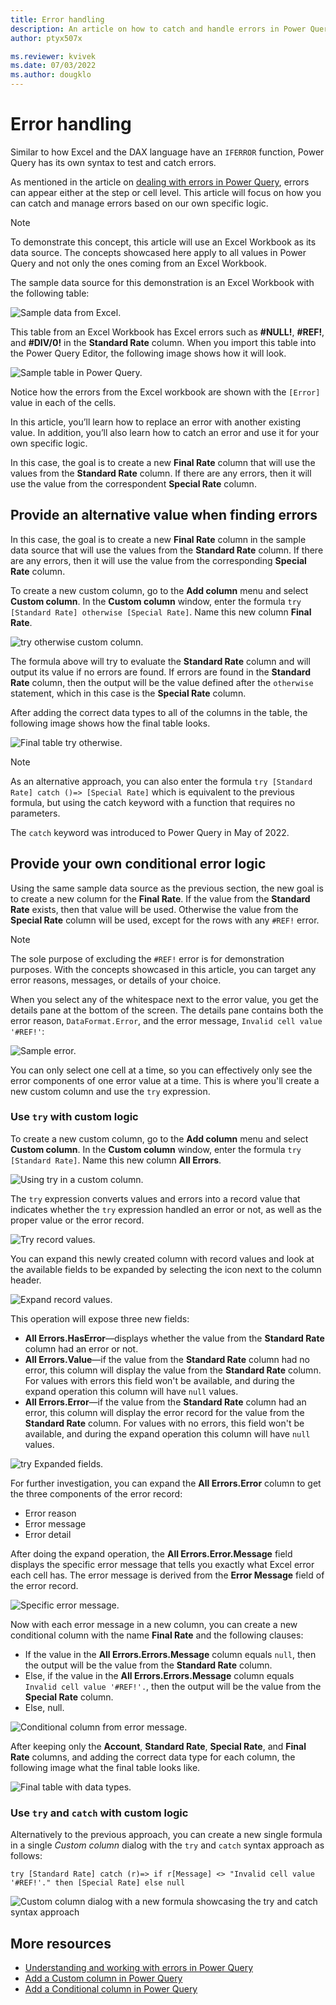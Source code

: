 ```yaml
---
title: Error handling
description: An article on how to catch and handle errors in Power Query using the syntax try and otherwise.
author: ptyx507x

ms.reviewer: kvivek
ms.date: 07/03/2022
ms.author: dougklo
---
```


# Error handling
Similar to how Excel and the DAX language have an `IFERROR` function, Power Query has its own syntax to test and catch errors.

As mentioned in the article on [dealing with errors in Power Query](dealing-with-errors.md), errors can appear either at the step or cell level. This article will focus on how you can catch and manage errors based on our own specific logic.

>[!Note]
> To demonstrate this concept, this article will use an Excel Workbook as its data source. The concepts showcased here apply to all values in Power Query and not only the ones coming from an Excel Workbook.

The sample data source for this demonstration is an Excel Workbook with the following table:

![Sample data from Excel.](images/me-error-handling-sample-workbook.png)

This table from an Excel Workbook has Excel errors such as **#NULL!**, **#REF!**, and **#DIV/0!** in the **Standard Rate** column. When you import this table into the Power Query Editor, the following image shows how it will look.

![Sample table in Power Query.](images/me-error-handling-sample-workbook-in-power-query.png)

Notice how the errors from the Excel workbook are shown with the `[Error]` value in each of the cells.

In this article, you’ll learn how to replace an error with another existing value. In addition, you’ll also learn how to catch an error and use it for your own specific logic.

In this case, the goal is to create a new **Final Rate** column that will use the values from the **Standard Rate** column. If there are any errors, then it will use the value from the correspondent **Special Rate** column.

## Provide an alternative value when finding errors

In this case, the goal is to create a new **Final Rate** column in the sample data source that will use the values from the **Standard Rate** column. If there are any errors, then it will use the value from the corresponding **Special Rate** column.

To create a new custom column, go to the **Add column** menu and select **Custom column**. In the **Custom column** window, enter the formula `try [Standard Rate] otherwise [Special Rate]`. Name this new column **Final Rate**.

![try otherwise custom column.](images/me-error-handling-try-otherwise-custom-column.png)

The formula above will try to evaluate the **Standard Rate** column and will output its value if no errors are found. If errors are found in the **Standard Rate** column, then the output will be the value defined after the `otherwise` statement, which in this case is the **Special Rate** column.

After adding the correct data types to all of the columns in the table, the following image shows how the final table looks.

![Final table try otherwise.](images/me-error-handling-try-otherwise-final-table.png)

>[!NOTE]
>As an alternative approach, you can also enter the formula `try [Standard Rate] catch ()=> [Special Rate]` which is equivalent to the previous formula, but using the catch keyword with a function that requires no parameters.
>
>The `catch` keyword was introduced to Power Query in May of 2022.

## Provide your own conditional error logic

Using the same sample data source as the previous section, the new goal is to create a new column for the **Final Rate**. If the value from the **Standard Rate** exists, then that value will be used. Otherwise the value from the **Special Rate** column will be used, except for the rows with any `#REF!` error.

>[!Note]
> The sole purpose of excluding the `#REF!` error is for demonstration purposes. With the concepts showcased in this article, you can target any error reasons, messages, or details of your choice.

When you select any of the whitespace next to the error value, you get the details pane at the bottom of the screen. The details pane contains both the error reason, `DataFormat.Error`, and the error message, `Invalid cell value '#REF!'`:

![Sample error.](images/me-error-handling-sample-workbook-in-power-query-sample-error.png)

You can only select one cell at a time, so you can effectively only see the error components of one error value at a time. This is where you'll create a new custom column and use the `try` expression.

### Use `try` with custom logic
To create a new custom column, go to the **Add column** menu and select **Custom column**. In the **Custom column** window, enter the formula `try [Standard Rate]`. Name this new column **All Errors**.

![Using try in a custom column.](images/me-error-handling-try-custom-column.png)

The `try` expression converts values and errors into a record value that indicates whether the `try` expression handled an error or not, as well as the proper value or the error record.

![Try record values.](images/me-error-handling-try-record-column.png)

You can expand this newly created column with record values and look at the available fields to be expanded by selecting the icon next to the column header.

![Expand record values.](images/me-error-handling-try-record-expand-column.png)

This operation will expose three new fields:

* **All Errors.HasError**&mdash;displays whether the value from the **Standard Rate** column had an error or not.
* **All Errors.Value**&mdash;if the value from the **Standard Rate** column had no error, this column will display the value from the **Standard Rate** column. For values with errors this field won't be available, and during the expand operation this column will have `null` values.
* **All Errors.Error**&mdash;if the value from the **Standard Rate** column had an error, this column will display the error record for the value from the **Standard Rate** column. For values with no errors, this field won't be available, and during the expand operation this column will have `null` values.

![try Expanded fields.](images/me-error-handling-try-record-expanded-columns.png)

For further investigation, you can expand the **All Errors.Error** column to get the three components of the error record:
* Error reason
* Error message
* Error detail

After doing the expand operation, the **All Errors.Error.Message** field displays the specific error message that tells you exactly what Excel error each cell has. The error message is derived from the **Error Message** field of the error record.

![Specific error message.](images/me-error-handling-try-error-message.png)

Now with each error message in a new column, you can create a new conditional column with the name **Final Rate** and the following clauses:
* If the value in the **All Errors.Errors.Message** column equals `null`, then the output will be the value from the **Standard Rate** column.
* Else, if the value in the **All Errors.Errors.Message** column equals `Invalid cell value '#REF!'.`, then the output will be the value from the **Special Rate** column.
* Else, null.

![Conditional column from error message.](images/me-error-handling-conditional-column.png)

After keeping only the **Account**, **Standard Rate**, **Special Rate**, and **Final Rate** columns, and adding the correct data type for each column, the following image what the final table looks like.

![Final table with data types.](images/me-error-handling-try-final-table.png)

### Use `try` and `catch` with custom logic

Alternatively to the previous approach, you can create a new single formula in a single *Custom column* dialog with the `try` and `catch` syntax approach as follows:

`try [Standard Rate] catch (r)=> if r[Message] <> "Invalid cell value '#REF!'." then [Special Rate] else null`

![Custom column dialog with a new formula showcasing the try and catch syntax approach](media/error-handling/try-catch-approach.png)


## More resources

* [Understanding and working with errors in Power Query](Dealing-with-errors.md)
* [Add a Custom column in Power Query](add-custom-column.md)
* [Add a Conditional column in Power Query](add-conditional-column.md)
